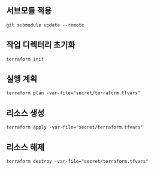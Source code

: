 ## 서브모듈 적용
`git submodule update --remote`

## 작업 디렉터리 초기화
`terraform init`

## 실행 계획
`terraform plan -var-file="secret/terraform.tfvars"`

## 리소스 생성
`terraform apply -var-file="secret/terraform.tfvars"`

## 리소스 해제
`terraform destroy -var-file="secret/terraform.tfvars"`